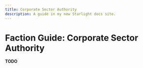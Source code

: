 ```yaml
---
title: Corporate Sector Authority
description: A guide in my new Starlight docs site.
---
```


# Faction Guide: Corporate Sector Authority

**TODO**
